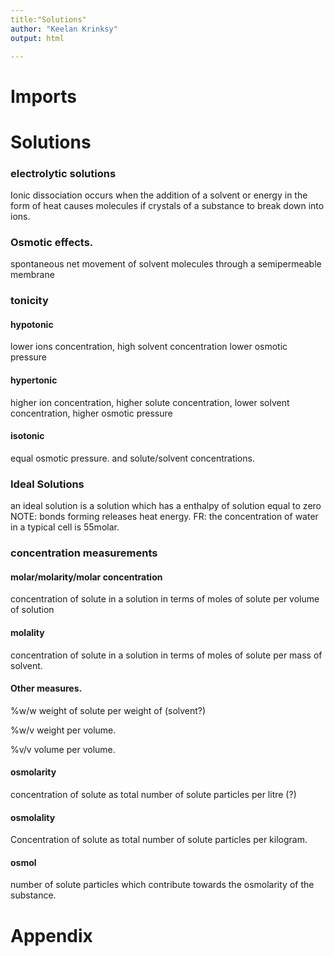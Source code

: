 ```yaml
---
title:"Solutions"
author: "Keelan Krinksy"
output: html

---
```


# Imports
# Solutions

### electrolytic solutions
Ionic dissociation occurs when the addition of a solvent or energy in the form
of heat causes molecules if crystals of a substance to break down into ions.

### Osmotic effects.
spontaneous net movement of solvent molecules through a semipermeable membrane

### tonicity

#### hypotonic
lower ions concentration, high solvent concentration lower osmotic pressure

#### hypertonic
higher ion concentration, higher solute concentration, lower solvent
concentration, higher osmotic pressure

#### isotonic
equal osmotic pressure. and solute/solvent concentrations.

### Ideal Solutions
an ideal solution is a solution which has a enthalpy of solution equal to zero
NOTE: bonds forming releases heat energy.
FR: the concentration of water in a typical cell is 55molar.

### concentration measurements

#### molar/molarity/molar concentration
concentration of solute in a solution in terms of moles of solute per volume of
solution

#### molality
concentration of solute in a solution in terms of moles of solute per mass of
solvent.

#### Other measures.
%w/w weight of solute per weight of (solvent?)

%w/v weight per volume.

%v/v volume per volume.

#### osmolarity
concentration of solute as total number of solute particles per litre (?)

#### osmolality
Concentration of solute as total number of solute particles per kilogram.

#### osmol
number of solute particles which contribute towards the osmolarity of the
substance.


# Appendix

